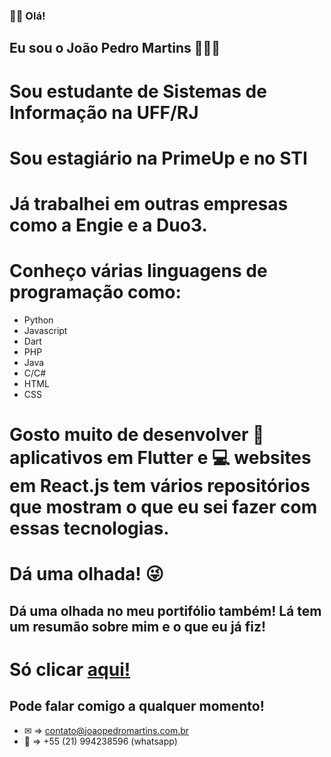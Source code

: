 ### 👋🏼 Olá!

## Eu sou o João Pedro Martins 🙋🏻‍♂️
# Sou estudante de Sistemas de Informação na UFF/RJ
# Sou estagiário na PrimeUp e no STI

# Já trabalhei em outras empresas como a Engie e a Duo3.

# Conheço várias linguagens de programação como:
- Python
- Javascript
- Dart
- PHP
- Java
- C/C#
- HTML
- CSS

# Gosto muito de desenvolver 📱 aplicativos em Flutter e 💻 websites em React.js tem vários repositórios que mostram o que eu sei fazer com essas tecnologias.
# Dá uma olhada! 😜

## Dá uma olhada no meu portifólio também! Lá tem um resumão sobre mim e o que eu já fiz!
# Só clicar [aqui!](https://www.joaopedromartins.com.br)

## Pode falar comigo a qualquer momento!
- ✉ => contato@joaopedromartins.com.br
- 📱 => +55 (21) 994238596 (whatsapp)


